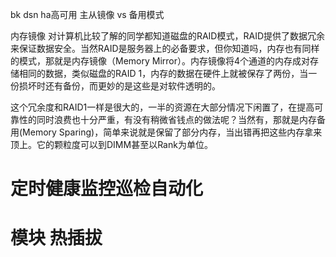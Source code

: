 bk dsn ha高可用 主从镜像 vs 备用模式


内存镜像
对计算机比较了解的同学都知道磁盘的RAID模式，RAID提供了数据冗余来保证数据安全。当然RAID是服务器上的必备要求，但你知道吗，内存也有同样的模式，那就是内存镜像（Memory Mirror）。内存镜像将4个通道的内存成对存储相同的数据，类似磁盘的RAID 1，内存的数据在硬件上就被保存了两份，当一份损坏时还有备份，而更妙的是这些是对软件透明的。

这个冗余度和RAID1一样是很大的，一半的资源在大部分情况下闲置了，在提高可靠性的同时浪费也十分严重，有没有稍微省钱点的做法呢？当然有，那就是内存备用(Memory Sparing)，简单来说就是保留了部分内存，当出错再把这些内存拿来顶上。它的颗粒度可以到DIMM甚至以Rank为单位。

# 定时健康监控巡检自动化

# 模块 热插拔